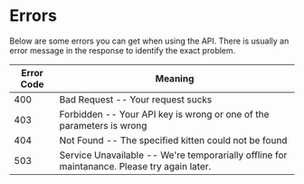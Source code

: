# Errors

Below are some errors you can get when using the API. There is usually an error message in the response to identify the exact problem.


Error Code | Meaning
---------- | -------
400 | Bad Request -- Your request sucks
403 | Forbidden -- Your API key is wrong or one of the parameters is wrong
404 | Not Found -- The specified kitten could not be found
503 | Service Unavailable -- We're temporarially offline for maintanance. Please try again later.

